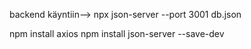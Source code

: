 backend käyntiin-->
npx json-server --port 3001 db.json

npm install axios
npm install json-server --save-dev
